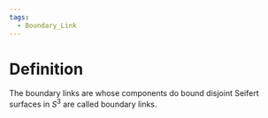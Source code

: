 ```yaml
---
tags:
  - Boundary_Link
---
```

# Definition
The boundary links are whose components do bound disjoint Seifert surfaces in $S^{3}$ are called boundary links. 